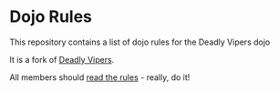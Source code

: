Dojo Rules
==========

This repository contains a list of dojo rules for the Deadly Vipers dojo

It is a fork of [Deadly Vipers](https://github.com/deadlyvipers).

All members should [read the rules](dojo_rules.md) - really, do it!

